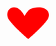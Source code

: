 <div class="flex justify-center my-8">
  <div class="transition-transform duration-300 hover:scale-125">
    <svg width="100" height="100" viewBox="0 0 24 24" fill="red" xmlns="http://www.w3.org/2000/svg">
      <path d="M12 21s-6.716-5.716-10-9.987C-2.153 6.487 2.45.952 7.012 4.259c1.264.951 1.988 2.157 2.988 3.741 1-1.584 1.724-2.79 2.988-3.741C21.55.952 26.153 6.487 22 11.013 18.716 15.284 12 21 12 21z"/>
    </svg>
  </div>
</div>